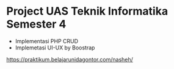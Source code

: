 # Project UAS Teknik Informatika Semester 4

- Implementasi PHP CRUD 
- Implemetasi UI-UX by Boostrap

https://praktikum.belajarunidagontor.com/nasheh/
